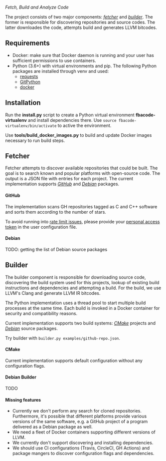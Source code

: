*Fetch, Build and Analyze Code*

The project consists of two major components: [*fetcher*](#fetcher) and [*builder*](#builder).
The former is responsible for discovering repositories and source codes. The latter
downloades the code, attempts build and generates LLVM bitcodes.

## Requirements

* Docker: make sure that Docker daemon is running and your user has sufficient permissions to use containers.
* Python (3.6+) with virtual environments and pip. The following Python packages are installed through venv and used:
  - [requests](https://pypi.org/project/requests/)
  - [GitPython](https://pypi.org/project/GitPython/)
  - [docker](https://pypi.org/project/docker/)

## Installation

Run the **install.py** script to create a Python virtual environment **fbacode-virtualenv**
and install dependencies there. Use `source fbacode-virtualenv/bin/activate` to active
the environment.

Use **tools/build_docker_images.py** to build and update Docker images necessary
to run build steps.

## Fetcher

Fetcher attempts to discover available repositories that could be built. The goal
is to search known and popular platforms with open-source code. The output is a JSON
file with entries for each project. The current implementation supports [*GitHub*](#github)
and [*Debian*](#debian) packages.

#### GitHub

The implementation scans GH repositories tagged as C and C++ software and sorts
them according to the number of stars.

To avoid running into [rate limit issues](https://developer.github.com/v3/search/), please provide your [personal access token](https://help.github.com/articles/creating-a-personal-access-token-for-the-command-line/) in the user configuration file.

#### Debian

TODO: getting the list of Debian source packages

## Builder

The builder component is responsible for downloading source code, discovering
the build system used for this projects, lookup of existing build instructions
and dependencies and attempting a build. For the build, we use LLVM's Clang and
generate LLVM IR bitcodes.

The Python implementation uses a thread pool to start multiple build processes
at the same time. Each build is invoked in a Docker container for security
and compatibility reasons.

Current implementation supports two build systems: [*CMake*](#cmake) projects
and [*Debian*](#builder-debian) source packages.

Try builder with `builder.py examples/github-repo.json`.

#### CMake

Current implementation supports default configuration without any configuration flags.

#### Debian Builder

TODO

#### Missing features

- Currently we don't perform any search for cloned repositories. Furthermore, it's possible that different platforms provide various versions of the same software, e.g. a GitHub project of a program delivered as a Debian package as well.
- We need a fleet of Docker containers supporting different versions of LLVM.
- We currently don't support discovering and installing dependencies.
- We should use CI configurations (Travis, CircleCI, GH Actions) and package mangers to discover configuration flags and dependencies.
